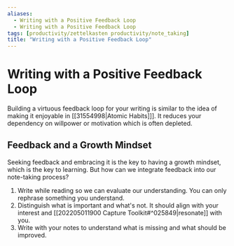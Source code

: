 ```yaml
---
aliases:
  - Writing with a Positive Feedback Loop
  - Writing with a Positive Feedback Loop
tags: [productivity/zettelkasten productivity/note_taking]
title: "Writing with a Positive Feedback Loop"
---
```


# Writing with a Positive Feedback Loop

Building a virtuous feedback loop for your writing is similar to the idea of making it enjoyable in [[31554998|Atomic Habits]]]. It reduces your dependency on willpower or motivation which is often depleted.

## Feedback and a Growth Mindset

Seeking feedback and embracing it is the key to having a growth mindset, which is the key to learning. But how can we integrate feedback into our note-taking process?

1. Write while reading so we can evaluate our understanding. You can only rephrase something you understand.
2. Distinguish what is important and what's not. It should align with your interest and [[202205011900 Capture Toolkit#^025849|resonate]] with you.
3. Write with your notes to understand what is missing and what should be improved.
